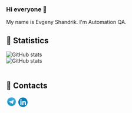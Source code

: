 ### Hi everyone 👋 
My name is Evgeny Shandrik. I'm Automation QA.
<br/>
                                                  
## 🚀 Statistics 
![GitHub stats](https://github-readme-stats.vercel.app/api?username=evgenyshandrik&show_icons=true&count_private=true&include_all_commits=true)
<br/>
![GitHub stats](https://github-readme-stats.vercel.app/api/top-langs/?username=evgenyshandrik&hide=html&layout=compact)
<br/>
<br/>
                                                  
## 📱 Contacts
<a href="https://t.me/evgeny_shandrik" target="blank"><img width="5.7%" title="Telegram" src="logo/tg.svg"></a>
<a href="https://www.linkedin.com/in/evgeny-shandrik/" target="blank"><img width="5%" title="LinkedIn" src="logo/linkedin.png"></a>
